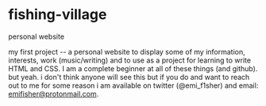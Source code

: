 # fishing-village
personal website

my first project -- a personal website to display some of my information, interests, work (music/writing) and to use as a project for learning to write HTML and CSS.
I am a complete beginner at all of these things (and github). but yeah. i don't think anyone will see this but if you do and want to reach out to me for some reason
i am available on twitter (@emi_f1sher) and email: emifisher@protonmail.com.
